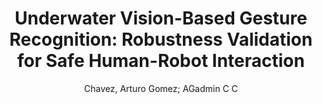---
paperId: 57
author: Chavez, Arturo Gomez; AGadmin C C
publicationauthor: Gomez Chavez, A. et al.
title: "Underwater Vision-Based Gesture Recognition: Robustness Validation for Safe Human-Robot Interaction"
pdf: 57_CameraReady_57.pdf
poster: 57_poster_57.png
pitch: --
type: Poster
topic: Applications
category: Extended Abstract
link: https://research.latinxinai.org/papers/cvpr/2021/pdf/57_CameraReady_57.pdf
conference: cvpr
year: 2021
tags: cvpr-2021-ea
location: Virtual
---